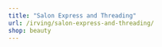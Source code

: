 ```yaml
---
title: "Salon Express and Threading"
url: /irving/salon-express-and-threading/
shop: beauty
---
```

